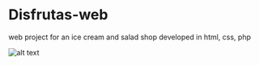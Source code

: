 # Disfrutas-web
web project for an ice cream and salad shop developed in html, css, php

![alt text](https://github.com/CristianSirc/Disfrutas-web/blob/main/disfutas.JPG?raw=true)
